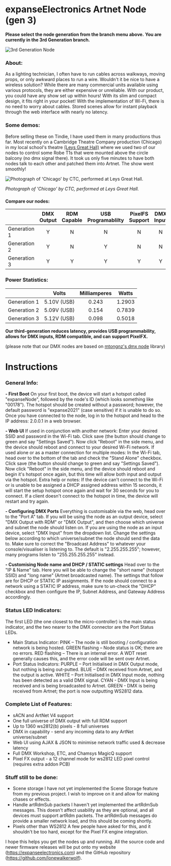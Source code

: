 # expanseElectronics Artnet Node (gen 3)

**Please select the node generation from the branch menu above.**
**You are currently in the 3rd Generation branch.**

![3rd Generation Node](https://expanseelectronics.com/assets/img/tindie/node-gen3.jpg "3rd Generation Node")

### **About:**
As a lighting technician, I often have to run cables across walkways, moving props, or only awkward places to run a wire. Wouldn't it be nice to have a wireless solution? While there are many commercial units available using various protocols, they are either expensive or unreliable. With our product, you could have any show set up within hours! With its slim and compact design, it fits right in your pocket! With the implementation of Wi-Fi, there is no need to worry about cables. Stored scenes allow for instant playback through the web interface with nearly no latency. 

### **Some demos:**
Before selling these on Tindie, I have used them in many productions thus far. Most recently on a Cambridge Theatre Company production (Chicago) in my local school's theatre [(Leys Great Hall)](https://www.theleys.net/591/venue-hire/great-hall) where we used two of our nodes to control some Robe T1s that were mounted above the circle balcony (no dmx signal there). It took us only five minutes to have both nodes talk to each other and patched them into Artnet. The show went smoothly!

![Photograph of 'Chicago' by CTC, performed at Leys Great Hall.](https://www.lightsoundjournal.com/wp-content/uploads/2020/01/Robe-Chicago-DSC_5091-photo-by-Eliza-Wilmot-e1578990456228.jpg "Photograph of 'Chicago' by CTC, performed at Leys Great Hall.")

*Photograph of 'Chicago' by CTC, performed at Leys Great Hall.*

### 
**Compare our nodes:**

|               | DMX Output    | RDM Capable | USB Programablilty | PixelFS Support | DMX Input       |
| ------------- |:-------------:|:-----------:|:------------------:| :---------------: | :---------:   |
| Generation 1  | Y             | N           | N                  | N               | N               |
| Generation 2  | Y             | N           | Y                  | N               | N               |
| Generation 3  | Y             | Y           | Y                  | Y               | Y               |

### **Power Statistics:**
| | Volts | Milliamperes | Watts |
| --------     | :--------:  |:--------:| :----------------: |
| Generation 1 | 5.10V (USB) | 0.243    | 1.2903             |
| Generation 2 | 5.09V (USB) | 0.154    | 0.7839             |
| Generation 3 | 5.12V (USB) | 0.098    | 0.5018             |

**Our third-generation reduces latency, provides USB programmability, allows for DMX inputs, RDM compatible, and can support PixelFX.**

(please note that our DMX nodes are based on [mtongnz's dmx node](https://github.com/mtongnz) library)

# Instructions
### **General Info:**
**-	First Boot**
On your first boot, the device will start a hotspot called "expanseNode", followed by the node's ID (which looks something like "00178"). The hotspot should be created without a password; however, the default password is  "expanse2021" (case sensitive) if it is unable to do so. 
Once you have connected to the node, log in to the hotspot and head to the IP address: 2.0.0.1 in a web browser.

**-	Web UI**
If used in conjunction with another network: Enter your desired SSID and password in the Wi-Fi tab. Click save (the button should change to green and say "Settings Saved"). Now click "Reboot" in the side menu, and the device should reboot and connect to your desired Wi-Fi network.
If used alone or as a master connection for multiple modes: In the Wi-Fi tab, head over to the bottom of the tab and check the "Stand Alone" checkbox. Click save (the button should change to green and say "Settings Saved"). Now click "Reboot" in the side menu, and the device should reboot and begin it's hotspot once again, but this time will allow both input and output via the hotspot. 
Extra help or notes: If the device can't connect to the Wi-Fi or is unable to be assigned a DHCP assigned address within 15 seconds, it will start the setup hotspot once again and wait for 30 seconds for you to connect. If a client doesn't connect to the hotspot in time, the device will restart and try again.

**-	Configuring DMX Ports**
Everything is customisable via the web, head over to the "Port A" tab. If you will be using the node as an output device, select "DMX Output with RDM" or "DMX Output", and then choose which universe and subnet the node should listen on. If you are using the node as an input device, select "DMX Input" from the dropdown list. Change the settings below according to which universe/subnet the node should send the data to. Make sure to correct the "Broadcast Address" to whatever your console/visualiser is listening to. The default is "2.255.255.255"; however, many programs listen to "255.255.255.255" instead. 

**-	Customising Node name and DHCP / STATIC settings**
Head over to the "IP & Name" tab. Here you will be able to change the "short name" (hotspot SSID) and "long name" (Artnet broadcasted name). The settings that follow are for DHCP or STATIC IP assignments. If the node should connect to a network using a STATIC IP address, make sure to un-check the "DHCP" checkbox and then configure the IP, Subnet Address, and Gateway Address accordingly. 

### **Status LED Indicators:**
The first LED (the one closest to the micro-controller) is the main status indicator, and the two nearer to the DMX connector are the Port Status LEDs. 
-	Main Status Indicator:
PINK – The node is still booting / configuration network is being hosted. 
GREEN flashing – Node status is OK; there are no errors. 
RED flashing – There is an internal error. A WDT reset generally causes this, and the error code will be sent over Artnet. 
-	Port Status Indicators:
PURPLE – Port Initialised in DMX Output mode, but nothing is being out-putted. 
BLUE – DMX received from Artnet, and the output is active. 
WHITE – Port Initialised in DMX Input mode, nothing has been detected as a valid DMX signal.
CYAN - DMX Input is being received and is being broadcasted to Artnet.
GREEN - DMX is being received from Artnet; the port is now outputting WS2812 data. 

### **Complete List of Features:**
-	sACN and ArtNet V4 support
-	One full universe of DMX output with full RDM support 
-	Up to 1360 ws2812(b) pixels - 8 full universes
-	DMX in capability - send any incoming data to any ArtNet universe/subnet
-	Web UI using AJAX & JSON to minimise network traffic used & decrease latency
-	Full DMX Workshop, ETC, and Chamsys MagicQ support 
-	Pixel FX output - a 12 channel mode for ws2812 LED pixel control (requires extra addon PCB)

### **Stuff still to be done:**
-	Scene storage
I have not yet implemented the Scene Storage feature from my previous project. I wish to improve on it and allow for making chases or effects.
-	Handle artRdmSub packets
I haven't yet implemented the artRdmSub messages. This doesn't affect usability as they are optional, and all devices must support artRdm packets. The artRdmSub messages do provide a smaller network load, and this should be coming shortly. 
-	Pixels other than WS2812
A few people have asked for this, and it shouldn't be too hard, except for the Pixel FX engine integration.

I hope this helps you get the nodes up and running. 
All the source code and newer firmware releases will be put onto my website (https://expanseelectronics.com) and the GitHub repository (https://github.com/lonewalkerwolf).


